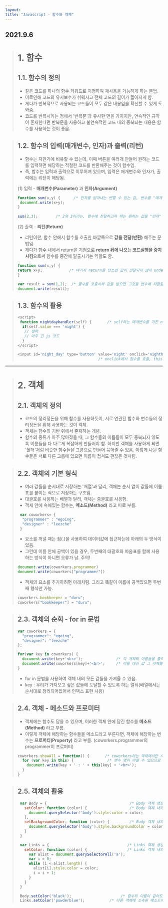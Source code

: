 ```yaml
---
layout: 
title: "Javascript - 함수와 객체" 
---
```


## 2021.9.6

> # 1. 함수
> ## 1.1. 함수의 정의
> - 같은 코드를 하나의 함수 키워드로 지정하여 재사용을 가능하게 하는 문법.
> - 이로인해 코드의 유지보수가 쉬워지고 전체 코드의 길이가 짧아지게 함.
> - 게다가 반복적으로 사용되는 코드들이 모두 같은 내용임을 확신할 수 있게 도와줌.
> - 코드를 반복시키는 점에서 '반복문'과 유사한 면을 가지지만, 연속적인 규칙이 존재한다면 반복문을 사용하고 불연속적인 코드 내의 중복되는 내용은 함수를 사용하는 것이 좋음.

> ## 1.2. 함수의 입력(매개변수, 인자)과 출력(리턴)
>  - 함수는 자판기에 비유할 수 있는데, 이때 버튼을 여러개 만들어 원하는 코드를 입력하면 해당하는 적절한 코드를 반환해주는 것이 함수임.
>  - 즉, 함수는 입력과 출력으로 이루어져 있으며, 입력은 매개변수와 인자가, 출력에는 리턴이 해당됨.
> 
>  (1) 입력 - **매개변수(Parameter)** 과 **인자(Argument)**
> 
>  ```js
>  function sum(x,y) {      /* 인자를 받아내는 변할 수 있는 값, 변수를 "매개변수" */
>   document.write(x+y);
>  }
>   
>  sum(2,3);        /* 2와 3이라는, 함수에 전달하고자 하는 원하는 값을 "인자" */
>  ```
>
>  (2) 출력 - **리턴(Return)**
>   - 리턴이란, 함수 안에서 함수를 호출한 바깥쪽으로 **값을 전달(반환)** 해주는 문법임.
>   - 게다가 함수 내에서 return을 기점으로 **return 뒤에 나오는 코드실행을 중지시킴**으로써 함수를 중간에 탈출시키는 역할도 함.
>  
>  ```js
> function sum(x,y) {
>  return x+y;            /* 여기서 return을 안쓰면 값이 전달되지 않아 undefined가 출력됨 */
> }
> 
> var result = sum(1,2);  /* 함수를 호출시켜 값을 받으면 그것을 변수에 저장할 수 있음. */
> document.write(result);
> ```

> ## 1.3. 함수의 활용
>  
> ```js
> <script>
>  function nightdayhandler(self) {       /* self라는 매개변수를 가진 nightdayhandler 함수 */
>   if(self.value === 'night') {
>    // 생략
>    // 아주 긴 js 코드
>   }
> </script>
> 
> <input id='night_day' type='button' value='night' onclick='nighthandler(this);>
>                                     /* onclick에서 함수를 호출, this 인자를 매개변수 self에 전달*/
> ```

 * * * 

> # 2. 객체  
> ## 2.1. 객체의 정의 
>  - 코드의 정리정돈을 위해 함수를 사용하듯이, 서로 연관된 함수와 변수들의 정리정돈을 위해 사용하는 것이 객체.
>  - 객체는 함수의 기반 위에서 존재하는 개념.
>  - 함수의 종류가 아주 많아졌을 때, 그 함수들의 이름들이 모두 중복되지 않도록 이름들을 다 다르게 복잡하게 만들어야 함. 하지만 객체를 사용하게 되면 '폴더'처럼 비슷한 함수들을 그룹으로 만들어 묶어줄 수 있음. 이렇게 나뉜 함수들은 서로 다른 그룹에 있으면 이름이 겹쳐도 괜찮은 것처럼.
  
> ## 2.2. 객체의 기본 형식
>  - 여러 값들을 순서대로 저장하는 '배열'과 달리, 객체는 순서 없이 값들에 이름표를 붙이는 식으로 저장하는 구조임.
>  - 대괄호를 사용하는 배열과 달리, 객체는 중괄호를 사용함.
>  - 객체 안에 속해있는 함수는, **메소드(Method)** 라고 따로 부름.
>  
> ```js
>  var coworkers= {
>   "programmer" : "egoing",
>   "designer" : "leezche"
>  }
> ```
>  
>  - 요소를 꺼낼 때는 점(.)을 사용하여 데이터값에 접근하는데 아래의 두 방식이 있음.
>  - 그런데 이름 안에 공백이 있을 경우, 두번째의 대괄호와 따옴표를 함께 사용하는 방식이 아니면 오류가 남. 주의!
>  
> ```js
> document.write(coworkers.programmer)
> document.write(coworkers["programmer"])
> ```
>  - 객체의 요소를 추가하려면 아래처럼. 그리고 똑같이 이름에 공백있으면 두번째 형식만 가능.
>  
> ```js
> coworkers.bookkeeper = "duru";
> coworkers["bookkeeper"] = "duru";
> ```
>

>  ## 2.3. 객체의 순회 - for in 문법
>  
>  ```js
>  var coworkers = {
>    "programmer": "egoing",
>    "designer": "leezche"
>  };
>  
>  for(var key in coworkers) {
>    document.write(key+'<br>');               /* 각 개체의 이름들을 출력 -> programmer, designer */
>    document.write(coworkers[key]+'<br>';     /* 이름 대신 값 그 자체를 출력 -> egoing, leezche */
>  }
>  ```
>   - for in 문법을 사용하여 객체 내의 모든 값들을 가져올 수 있음.
>   - key : 우리가 가져오고 싶은 값들에 도달할 수 있도록 하는 열쇠(배열에서는 순서대로 정리되어있어서 인덱스 표현 사용)
 

> ## 2.4. 객체 - 메소드와 프로미터
> - 객체에는 함수도 담을 수 있으며, 이러한 객체 안에 담긴 함수를 **메소드(Method)** 라고 부름.
> - 이렇게 객체에 해당하는 함수들을 메소드라고 부른다면, 객체에 해당하는 변수는 **프로퍼티(Property)** 라고 부름.
>   (coworkers.programmer의 programmer이 프로퍼티)
> 
> ```js
> coworkers.showAll = function() {       /* coworkers라는 객체에서만 사용할 수 있는 showAll 메서드 추가 */
>   for (var key in this) {               /* 변수 명이 바뀔 수 있으므로 "메소드가 쓰인 객체를 가리키는" this 사용 */
>     document.write(key + ' : ' + this[key] + '<br>');
>   }
> }
> ```
  
> ## 2.5. 객체의 활용
> ```js
>  var Body = {                                     /* Body 객체 생성 */
>    setColor: function (color) {                   /* Body 객체 내의 setColor 메소드 */
>      document.querySelector('body').style.color = color;
>    },
>    setBackgroundColor: function (color) {         /* Body 객체 내의 setBackgroundColor 메소드 */
>      document.querySelector('body').style.backgroundColor = color;
>    }
>  }
> 
>  var Links = {                                   /* Links 객체 생성 */
>    setColor: function (color) {                  /* Links 객체 내의 setColor 메소드 */
>      var alist = document.querySelectorAll('a');
>      var i = 0;
>      while (i < alist.length) {
>        alist[i].style.color = color;
>        i = i + 1;
>      }
>    }
>  }
> 
>  Body.setColor('black');                      /* 함수의 이름이 같아도 */
>  Links.setColor('powderblue');           /* 다른 객체에 소속된 메소드이기 때문에 충돌하지 않음. */
> ```
